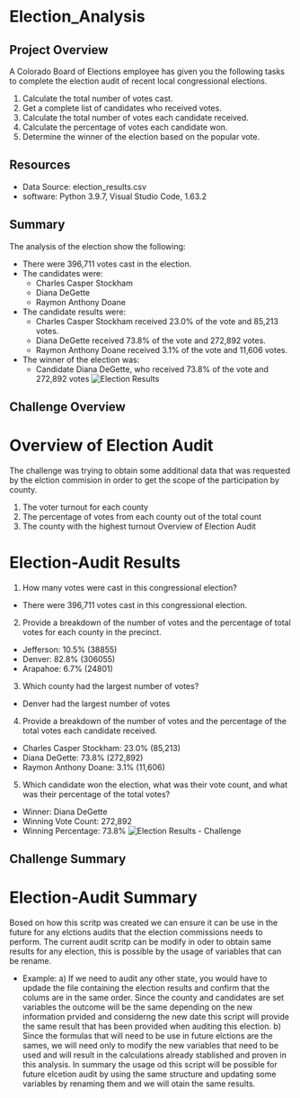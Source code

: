 # Election_Analysis

## Project Overview
A Colorado Board of Elections employee has given you the following tasks to complete the election audit of recent local congressional elections.

1. Calculate the total number of votes cast.
2. Get a complete list of candidates who received votes.
3. Calculate the total number of votes each candidate received.
4. Calculate the percentage of votes each candidate won.
5. Determine the winner of the election based on the popular vote.

## Resources
- Data Source: election_results.csv
- software: Python 3.9.7, Visual Studio Code, 1.63.2

## Summary
The analysis of the election show the following:
- There were 396,711 votes cast in the election.
- The candidates were:
  - Charles Casper Stockham
  - Diana DeGette
  - Raymon Anthony Doane
- The candidate results were:
  - Charles Casper Stockham received 23.0% of the vote and 85,213 votes.  
  - Diana DeGette received 73.8% of the vote and 272,892 votes.  
  - Raymon Anthony Doane received 3.1% of the vote and 11,606 votes.         
- The winner of the election was:
  - Candidate Diana DeGette, who received 73.8% of the vote and 272,892 votes
![Election Results](https://user-images.githubusercontent.com/95668609/150623328-11c04caf-613c-4ba0-8f1d-0d9627b97e8f.png)

## Challenge Overview
# Overview of Election Audit
The challenge was trying to obtain some additional data that was requested by the elction commision in order to get the scope of the participation by county.
1. The voter turnout for each county
2. The percentage of votes from each county out of the total count
3. The county with the highest turnout 
Overview of Election Audit

# Election-Audit Results
1. How many votes were cast in this congressional election?
- There were 396,711 votes cast in this congressional election.
2. Provide a breakdown of the number of votes and the percentage of total votes for each county in the precinct.
- Jefferson: 10.5% (38855)
- Denver: 82.8% (306055)
- Arapahoe: 6.7% (24801)
3. Which county had the largest number of votes?
- Denver had the largest number of votes
4. Provide a breakdown of the number of votes and the percentage of the total votes each candidate received.
- Charles Casper Stockham: 23.0% (85,213)
- Diana DeGette: 73.8% (272,892)
- Raymon Anthony Doane: 3.1% (11,606)
5. Which candidate won the election, what was their vote count, and what was their percentage of the total votes?
- Winner: Diana DeGette
- Winning Vote Count: 272,892
- Winning Percentage: 73.8%
![Election Results - Challenge](https://user-images.githubusercontent.com/95668609/150623387-154a0e34-7155-47d6-ad7f-545780b66dcb.png)

## Challenge Summary
# Election-Audit Summary
Bosed on how this scritp was created we can ensure it can be use in the future for any elctions audits that the election commissions needs to perform.
The current audit scritp can be modify in oder to obtain same results for any election, this is possible by the usage of variables that can be rename.
- Example:
    a) If we need to audit any other state, you would have to updade the file containing the election results and confirm that the colums are in the same order. Since the county and candidates are set variables the outcome will be the same depending on the new information prvided and considerng the new date this script will provide the same result that has been provided when auditing this election.
    b) Since the formulas that will need to be use in future elctions are the sames, we will need only to modify the new variables that need to be used and will result in the calculations already stablished and proven in this analysis.
In summary the usage od this script will be possible for future elcetion audit by using the same structure and updating some variables by renaming them and we will otain the same results.
